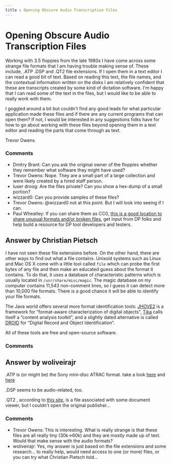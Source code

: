 ```yaml
---
title : Opening Obscure Audio Transcription Files
---
```

Opening Obscure Audio Transcription Files
=====================
Working with 3.5 floppies from the late 1980s I have come across some
strange file formats that I am having trouble making sense of. These
include, .ATP .DSP and .QT2 file extensions. If I open them in a text
editor I can read a good bit of text. Based on reading this text, the
file names, and the contextual information written on the disks I am
relatively confident that these are transcripts created by some kind of
dictation software. I'm happy that I can read some of the text in the
files, but I would like to be able to really work with them.

I goggled around a bit but couldn't find any good leads for what
particular application made these files and if there are any current
programs that can open them? If not, I would be interested in any
suggestions folks have for how to go about working with these files
beyond opening them in a text editor and reading the parts that come
through as text.

Trevor Owens

### Comments ###
* Dmitry Brant: Can you ask the original owner of the floppies whether they remember
what software they might have used?
* Trevor Owens: Nope. They are a small part of a large collection and were likely
created by a hired staff person.
* luser droog: Are the files private? Can you show a hex-dump of a small portion?
* wizzard0: Can you provide samples of these files?
* Trevor Owens: @wizzard0 not at this point. But I will look into seeing if I can.
* Paul Wheatley: If you can share them as CC0, [this is a good location to share unusual
formats and/or broken
files](https://github.com/openplanets/format-corpus), get input from DP
folks and help build a resource for DP tool developers and testers.


Answer by Christian Pietsch
----------------
I have not seen these file extensions before. On the other hand, there
are other ways to find out what a file contains. Unixoid systems such as
Linux and Mac OS X come with a little tool called `file` which can probe
the first bytes of any file and then make an educated guess about the
format it contains. To do that, it uses a database of characteristic
patterns which is usually located in `/usr/share/misc/magic`. The magic
database on my computer contains 11,543 non-comment lines, so I guess it
can detect more than 10,000 file formats. There is a good chance it will
be able to identify your file formats.

The Java world offers several more format identification tools:
[JHOVE2](http://jhove2.org/) is a framework for “format-aware
characterization of digital objects”, [Tika](https://tika.apache.org/)
calls itself a “content analysis toolkit”, and a slightly dated
alternative is called [DROID](http://digital-preservation.githubid/) for
“Digital Record and Object Identification”.

All of these tools are free and open-source software.

### Comments ###

Answer by woliveirajr
----------------
.ATP is (or might be) the Sony mini-disc ATRAC format. take a look
[here](http://www.ehow.com/facts_5531617_file-extension-atp.html) and
[here](http://file.downloadatoz.com/atp-file-extension/)

.DSP seems to be audio-related, too.

.QT2 , according to [this site](http://filext.com/file-extension/QT2),
is a file associated with some document viewer, but I couldn't open the
original publisher...

### Comments ###
* Trevor Owens: This is interesting. What is really strange is that these files are all
really tiny (30k-\>60k) and they are mostly made up of text. Would that
make sense with the audio formats?
* woliveirajr: Yes, my answer is just based on the file extensions and some research...
to really help, would need access to one (or more) files, or you can try
what Christian Pietsch told...

